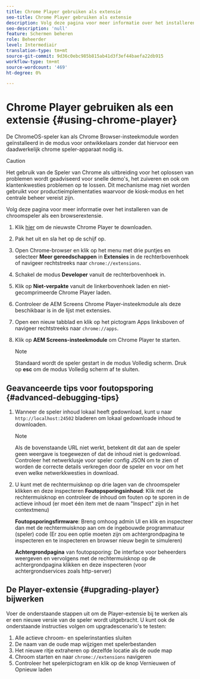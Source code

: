 ```yaml
---
title: Chrome Player gebruiken als extensie
seo-title: Chrome Player gebruiken als extensie
description: Volg deze pagina voor meer informatie over het installeren van de chroomspeler als een browserextensie.
seo-description: 'null'
feature: Schermen beheren
role: Beheerder
level: Intermediair
translation-type: tm+mt
source-git-commit: 9d36c0ebc985b815ab41d3f3ef44baefa22db915
workflow-type: tm+mt
source-wordcount: '469'
ht-degree: 0%

---
```



# Chrome Player gebruiken als een extensie {#using-chrome-player}

De ChromeOS-speler kan als Chrome Browser-insteekmodule worden geïnstalleerd in de modus voor ontwikkelaars zonder dat hiervoor een daadwerkelijk chrome speler-apparaat nodig is.

>[!CAUTION]
>
> Het gebruik van de Speler van Chrome als uitbreiding voor het oplossen van problemen wordt geadviseerd voor snelle demo&#39;s, het zuiveren en ook om klantenkwesties problemen op te lossen. Dit mechanisme mag niet worden gebruikt voor productieimplementaties waarvoor de kiosk-modus en het centrale beheer vereist zijn.

Volg deze pagina voor meer informatie over het installeren van de chroomspeler als een browserextensie.

1. Klik [hier](https://download.macromedia.com/screens/) om de nieuwste Chrome Player te downloaden.

1. Pak het uit en sla het op de schijf op.

1. Open Chrome-browser en klik op het menu met drie puntjes en selecteer **Meer gereedschappen** in **Extensies** in de rechterbovenhoek of navigeer rechtstreeks naar `chrome://extensions`.

1. Schakel de modus **Developer** vanuit de rechterbovenhoek in.

1. Klik op **Niet-verpakte** vanuit de linkerbovenhoek laden en niet-gecomprimeerde Chrome Player laden.

1. Controleer de AEM Screens Chrome Player-insteekmodule als deze beschikbaar is in de lijst met extensies.

1. Open een nieuw tabblad en klik op het pictogram Apps linksboven of navigeer rechtstreeks naar `chrome://apps`.

1. Klik op **AEM Screens-insteekmodule** om Chrome Player te starten.
   >[!NOTE]
   >
   > Standaard wordt de speler gestart in de modus Volledig scherm. Druk op **esc** om de modus Volledig scherm af te sluiten.


## Geavanceerde tips voor foutopsporing {#advanced-debugging-tips}

1. Wanneer de speler inhoud lokaal heeft gedownload, kunt u naar `http://localhost:24502` bladeren om lokaal gedownloade inhoud te downloaden.

   >[!NOTE]
   >
   > Als de bovenstaande URL niet werkt, betekent dit dat aan de speler geen weergave is toegewezen of dat de inhoud niet is gedownload. Controleer het netwerklusje voor speler config JSON om te zien of worden de correcte details verkregen door de speler en voor om het even welke netwerkkwesties in download.

1. U kunt met de rechtermuisknop op drie lagen van de chroomspeler klikken en deze inspecteren
   **Foutopsporingsinhoud**: Klik met de rechtermuisknop en controleer de inhoud om fouten op te sporen in de actieve inhoud (er moet één item met de naam &quot;Inspect&quot; zijn in het contextmenu)

   **Foutopsporingsfirmware**: Breng omhoog admin UI en klik en inspecteer dan met de rechtermuisknop aan om de ingebouwde programmatuur (speler) code (Er zou een optie moeten zijn om achtergrondpagina te inspecteren en te inspecteren en browser nieuw begin te simuleren)

   **Achtergrondpagina** van foutopsporing: De interface voor beheerders weergeven en vervolgens met de rechtermuisknop op de achtergrondpagina klikken en deze inspecteren (voor achtergrondservices zoals http-server)

## De Player-extensie {#upgrading-player} bijwerken

Voer de onderstaande stappen uit om de Player-extensie bij te werken als er een nieuwe versie van de speler wordt uitgebracht. U kunt ook de onderstaande instructies volgen om upgradescenario&#39;s te testen:

1. Alle actieve chroom- en spelerinstanties sluiten
1. De naam van de oude map wijzigen met spelerbestanden
1. Het nieuwe ritje extraheren op dezelfde locatie als de oude map
1. Chroom starten en naar `chrome://extensions` navigeren
1. Controleer het spelerpictogram en klik op de knop Vernieuwen of Opnieuw laden